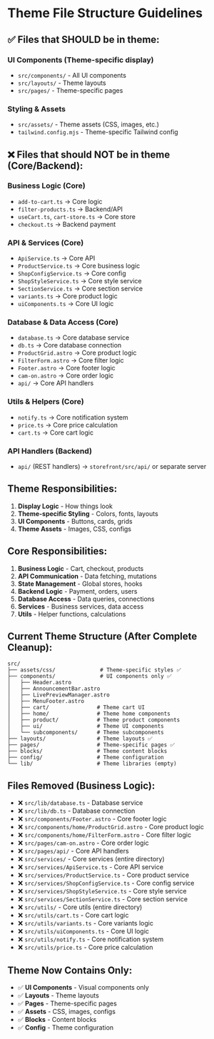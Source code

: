 # Theme File Structure Guidelines

## ✅ Files that SHOULD be in theme:

### UI Components (Theme-specific display)
- `src/components/` - All UI components
- `src/layouts/` - Theme layouts
- `src/pages/` - Theme-specific pages

### Styling & Assets
- `src/assets/` - Theme assets (CSS, images, etc.)
- `tailwind.config.mjs` - Theme-specific Tailwind config

## ❌ Files that should NOT be in theme (Core/Backend):

### Business Logic (Core)
- `add-to-cart.ts` → Core logic
- `filter-products.ts` → Backend/API
- `useCart.ts`, `cart-store.ts` → Core store
- `checkout.ts` → Backend payment

### API & Services (Core)
- `ApiService.ts` → Core API
- `ProductService.ts` → Core business logic
- `ShopConfigService.ts` → Core config
- `ShopStyleService.ts` → Core style service
- `SectionService.ts` → Core section service
- `variants.ts` → Core product logic
- `uiComponents.ts` → Core UI logic

### Database & Data Access (Core)
- `database.ts` → Core database service
- `db.ts` → Core database connection
- `ProductGrid.astro` → Core product logic
- `FilterForm.astro` → Core filter logic
- `Footer.astro` → Core footer logic
- `cam-on.astro` → Core order logic
- `api/` → Core API handlers

### Utils & Helpers (Core)
- `notify.ts` → Core notification system
- `price.ts` → Core price calculation
- `cart.ts` → Core cart logic

### API Handlers (Backend)
- `api/` (REST handlers) → `storefront/src/api/` or separate server

## Theme Responsibilities:
1. **Display Logic** - How things look
2. **Theme-specific Styling** - Colors, fonts, layouts
3. **UI Components** - Buttons, cards, grids
4. **Theme Assets** - Images, CSS, configs

## Core Responsibilities:
1. **Business Logic** - Cart, checkout, products
2. **API Communication** - Data fetching, mutations
3. **State Management** - Global stores, hooks
4. **Backend Logic** - Payment, orders, users
5. **Database Access** - Data queries, connections
6. **Services** - Business services, data access
7. **Utils** - Helper functions, calculations

## Current Theme Structure (After Complete Cleanup):

```
src/
├── assets/css/              # Theme-specific styles ✅
├── components/              # UI components only ✅
│   ├── Header.astro
│   ├── AnnouncementBar.astro
│   ├── LivePreviewManager.astro
│   ├── MenuFooter.astro
│   ├── cart/               # Theme cart UI
│   ├── home/               # Theme home components
│   ├── product/            # Theme product components
│   ├── ui/                 # Theme UI components
│   └── subcomponents/      # Theme subcomponents
├── layouts/                # Theme layouts ✅
├── pages/                  # Theme-specific pages ✅
├── blocks/                 # Theme content blocks
├── config/                 # Theme configuration
└── lib/                    # Theme libraries (empty)
```

## Files Removed (Business Logic):
- ❌ `src/lib/database.ts` - Database service
- ❌ `src/lib/db.ts` - Database connection
- ❌ `src/components/Footer.astro` - Core footer logic
- ❌ `src/components/home/ProductGrid.astro` - Core product logic
- ❌ `src/components/home/FilterForm.astro` - Core filter logic
- ❌ `src/pages/cam-on.astro` - Core order logic
- ❌ `src/pages/api/` - Core API handlers
- ❌ `src/services/` - Core services (entire directory)
- ❌ `src/services/ApiService.ts` - Core API service
- ❌ `src/services/ProductService.ts` - Core product service
- ❌ `src/services/ShopConfigService.ts` - Core config service
- ❌ `src/services/ShopStyleService.ts` - Core style service
- ❌ `src/services/SectionService.ts` - Core section service
- ❌ `src/utils/` - Core utils (entire directory)
- ❌ `src/utils/cart.ts` - Core cart logic
- ❌ `src/utils/variants.ts` - Core variants logic
- ❌ `src/utils/uiComponents.ts` - Core UI logic
- ❌ `src/utils/notify.ts` - Core notification system
- ❌ `src/utils/price.ts` - Core price calculation

## Theme Now Contains Only:
- ✅ **UI Components** - Visual components only
- ✅ **Layouts** - Theme layouts
- ✅ **Pages** - Theme-specific pages
- ✅ **Assets** - CSS, images, configs
- ✅ **Blocks** - Content blocks
- ✅ **Config** - Theme configuration
